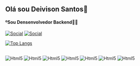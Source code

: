 ## Olá sou Deivison Santos👋
#### ºSou Densenvolvedor Backend👨‍💻

[![Social](https://img.shields.io/badge/LinkedIn-0077B5?style=for-the-badge&logo=linkedin&logoColor=white)](https://www.linkedin.com/in/deivison-santos-b7035725b/)
[![Social](https://img.shields.io/badge/Instagram-E4405F?style=for-the-badge&logo=instagram&logoColor=white)](https://www.instagram.com/_deivison_santtos/)

[![Top Langs](https://github-readme-stats.vercel.app/api/top-langs/?username=Deivison06&layout=compact)](https://github.com/anuraghazra/github-readme-stats)

<div style="display: inline_block"><br/>
<img aling="center" alt="Html5" src="https://img.shields.io/badge/HTML5-E34F26?style=for-the-badge&logo=html5&logoColor=white"/>
<img aling="center" alt="Html5" src="https://img.shields.io/badge/CSS3-1572B6?style=for-the-badge&logo=css3&logoColor=white"/>
<img aling="center" alt="Html5" src="https://img.shields.io/badge/JavaScript-F7DF1E?style=for-the-badge&logo=javascript&logoColor=black"/>
<img aling="center" alt="Html5" src="https://img.shields.io/badge/MySQL-00000F?style=for-the-badge&logo=mysql&logoColor=white"/>
<img aling="center" alt="Html5" src="https://img.shields.io/badge/React-20232A?style=for-the-badge&logo=react&logoColor=61DAFB"/>
<img aling="center" alt="Html5" src="https://img.shields.io/badge/Vue.js-35495E?style=for-the-badge&logo=vue.js&logoColor=4FC08D"/>
<img aling="center" alt="Html5" src="https://img.shields.io/badge/PHP-777BB4?style=for-the-badge&logo=php&logoColor=white"/>
</div>
<br/>
